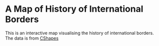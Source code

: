 # A Map of History of International Borders

This is an interactive map visualising the history of international borders. The data is from [CShapes](https://icr.ethz.ch/data/cshapes/)



